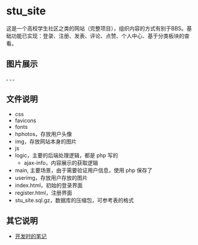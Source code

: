# stu_site
这是一个高校学生社区之类的网站（完整项目），组织内容的方式有别于BBS。基础功能已实现：登录、注册、发表、评论、点赞、个人中心、基于分类板块的查看。

## 图片展示

<img src="https://img-blog.csdnimg.cn/0d6a5e2d76b44e77882caa73c8bb43d1.jpg" style="zoom:30%">

<img src="https://img-blog.csdnimg.cn/d7a8933eaa4541d59f234775f0c13236.jpg" style="zoom:30%">

<img src="https://img-blog.csdnimg.cn/247c63facf814fa3ad37b6c273f9cf5f.jpg" style="zoom:30%">


## 文件说明

- css
- favicons
- fonts
- hphotos，存放用户头像
- img，存放网站本身的图片
- js
- logic，主要的后端处理逻辑，都是 php 写的
  - ajax-info，内容展示的获取逻辑
- main, 主要场景，由于需要验证用户信息，使用 php 保存了
- userimg，存放用户存放的图片
- index.html，初始的登录界面
- register.html，注册界面
- stu_site.sql.gz，数据库的压缩包，可参考表的格式


## 其它说明

- [开发时的笔记](https://www.unielu.com/posts/8528.html)
